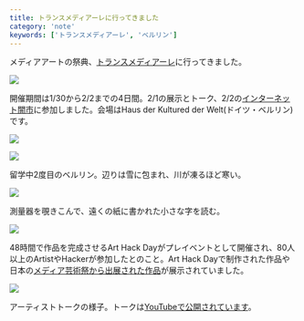 ```yaml
---
title: トランスメディアーレに行ってきました
category: 'note'
keywords: ['トランスメディアーレ', 'ベルリン']
---
```


メディアアートの祭典、[トランスメディアーレ](http://www.transmediale.de/)に行ってきました。

![ ](/img/blog_transmediale01.jpg)

開催期間は1/30から2/2までの4日間。2/1の展示とトーク、2/2の[インターネット闇市](/ja/posts/internet-black-market/)に参加しました。会場はHaus der Kultured der Welt(ドイツ・ベルリン)です。

![ ](/img/blog_transmediale02.jpg)

![ ](/img/blog_transmediale03.jpg)

留学中2度目のベルリン。辺りは雪に包まれ、川が凍るほど寒い。

![ ](/img/blog_transmediale11.jpg)

測量器を覗きこんで、遠くの紙に書かれた小さな字を読む。

![ ](/img/blog_transmediale12.jpg)

48時間で作品を完成させるArt Hack Dayがプレイベントとして開催され、80人以上のArtistやHackerが参加したとのこと。Art Hack Dayで制作された作品や日本の[メディア芸術祭から出展された作品](http://jmaf-promote.jp/global/18.html)が展示されていました。

![ ](/img/blog_transmediale21.jpg)

アーティストトークの様子。トークは[YouTubeで公開されています](https://www.youtube.com/channel/UC3enqTa8dIP9YhhMqNWZZ1A)。
